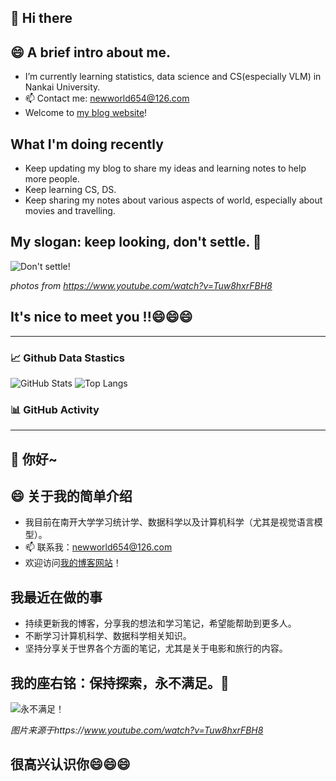 ##  👋 Hi there 

##  😄 A brief intro about me.
- I’m currently learning statistics, data science and CS(especially VLM) in Nankai University.
- 📫 Contact me: newworld654@126.com
- Welcome to [my blog website](https://zhenrys.github.io/)!

##  What I'm doing recently
- Keep updating my blog to share my ideas and learning notes to help more people.
- Keep learning CS, DS.
- Keep sharing my notes about various aspects of world, especially about movies and travelling.

## My slogan: keep looking, don't settle. 🌱
![Don't settle!](https://github.com/zhenrys/zhenrys/assets/158461986/ae49a058-84bb-4f5d-bf10-76c0694cff56)

*photos from https://www.youtube.com/watch?v=Tuw8hxrFBH8*

## It's nice to meet you !!😄😄😄

---

### 📈 Github Data Stastics 

![GitHub Stats](https://github-readme-stats.vercel.app/api?username=zhenrys&show_icons=true&theme=radical)
![Top Langs](https://github-readme-stats.vercel.app/api/top-langs/?username=zhenrys&layout=compact&theme=radical)

### 📊 GitHub Activity

<!--START_SECTION:activity-->
<!--END_SECTION:activity-->

---

## 👋 你好~

## 😄 关于我的简单介绍
- 我目前在南开大学学习统计学、数据科学以及计算机科学（尤其是视觉语言模型）。
- 📫 联系我：newworld654@126.com
- 欢迎访问[我的博客网站](https://zhenrys.github.io/)！

## 我最近在做的事
- 持续更新我的博客，分享我的想法和学习笔记，希望能帮助到更多人。
- 不断学习计算机科学、数据科学相关知识。
- 坚持分享关于世界各个方面的笔记，尤其是关于电影和旅行的内容。

## 我的座右铭：保持探索，永不满足。🌱
![永不满足！](https://github.com/zhenrys/zhenrys/assets/158461986/ae49a058-84bb-4f5d-bf10-76c0694cff56)

*图片来源于https://www.youtube.com/watch?v=Tuw8hxrFBH8*

## 很高兴认识你😄😄😄

